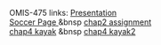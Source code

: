 OMIS-475 links: <a href="https://antoinemotte.github.io/omis-475/presentation.html"> Presentation </a> <br>
<a href="https://antoinemotte.github.io/omis-475/chap1.html"> Soccer Page </a> &bnsp
<a href="https://antoinemotte.github.io/omis-475/chap2/advantage.html"> chap2 assignment</a> <br>
<a href="https://antoinemotte.github.io/omis-475/chap4/kayak1.html"> chap4 kayak</a> &bnsp
<a href="https://antoinemotte.github.io/omis-475/chap4/kayak2.html"> chap4 kayak2</a>

